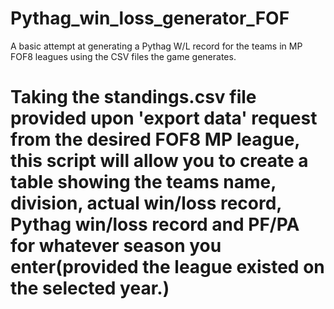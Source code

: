 # Pythag_win_loss_generator_FOF

A basic attempt at generating a Pythag W/L record for the teams in MP FOF8 leagues using the CSV files the game generates. 

# Taking the standings.csv file provided upon 'export data' request from the desired FOF8 MP league, this script will allow you to create a table showing the teams name, division, actual win/loss record, Pythag win/loss record and PF/PA for whatever season you enter(provided the league existed on the selected year.)
